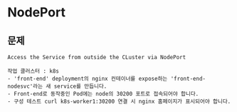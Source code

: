 # NodePort

## 문제

`Access the Service from outside the CLuster via NodePort`

```
작업 클러스터 : k8s
- 'front-end' deployment의 nginx 컨테이너를 expose하는 'front-end-nodesvc'라는 새 service를 만듭니다.
- Front-end로 동작중인 Pod에는 node의 30200 포트로 접속되어야 합니다.
- 구성 테스트 curl k8s-worker1:30200 연결 시 nginx 홈페이지가 표시되어야 합니다.
```